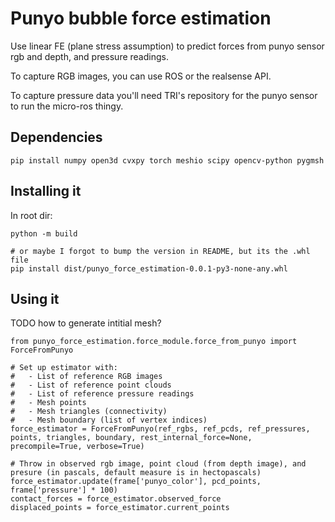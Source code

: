 # Punyo bubble force estimation

Use linear FE (plane stress assumption) to predict forces from punyo sensor rgb and depth, and pressure readings.

To capture RGB images, you can use ROS or the realsense API.

To capture pressure data you'll need TRI's repository for the punyo sensor to run the micro-ros thingy.


## Dependencies

```
pip install numpy open3d cvxpy torch meshio scipy opencv-python pygmsh
```

## Installing it

In root dir:
```
python -m build

# or maybe I forgot to bump the version in README, but its the .whl file
pip install dist/punyo_force_estimation-0.0.1-py3-none-any.whl
```

## Using it

TODO how to generate intitial mesh?

```
from punyo_force_estimation.force_module.force_from_punyo import ForceFromPunyo

# Set up estimator with:
#   - List of reference RGB images
#   - List of reference point clouds
#   - List of reference pressure readings
#   - Mesh points
#   - Mesh triangles (connectivity)
#   - Mesh boundary (list of vertex indices)
force_estimator = ForceFromPunyo(ref_rgbs, ref_pcds, ref_pressures, points, triangles, boundary, rest_internal_force=None, precompile=True, verbose=True)

# Throw in observed rgb image, point cloud (from depth image), and presure (in pascals, default measure is in hectopascals)
force_estimator.update(frame['punyo_color'], pcd_points, frame['pressure'] * 100)
contact_forces = force_estimator.observed_force
displaced_points = force_estimator.current_points
```
